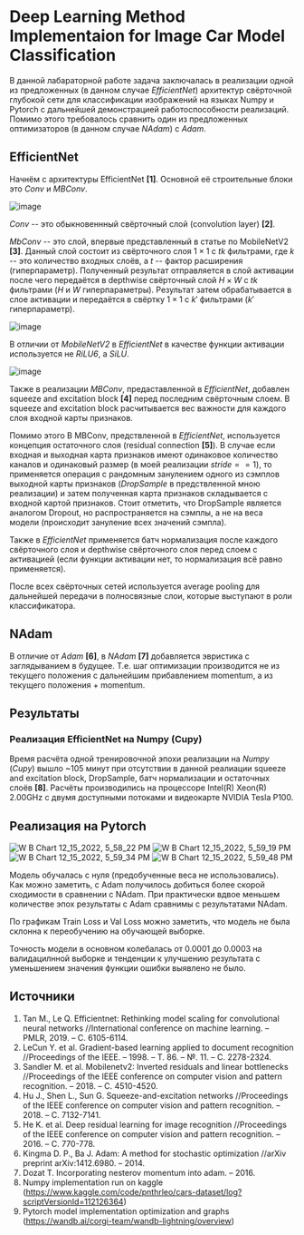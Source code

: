 # Deep Learning Method Implementaion for Image Car Model Classification

В данной лабараторной работе задача заключалась в реализации одной из предложенных (в данном случае *EfficientNet*) архитектур свёрточной глубокой сети для классификации изображений на языках Numpy и Pytorch с дальнейшей демонстрацией работоспособности реализаций. Помимо этого требовалось сравнить один из предложенных оптимизаторов (в данном случае *NAdam*) с *Adam*.

## EfficientNet

Начнём с архитектуры EfficientNet **[1]**. Основной её строительные блоки это *Conv* и *MBConv*.

![image](https://user-images.githubusercontent.com/29786176/207859678-7d949276-861f-48ec-aee5-b2a9513350ae.png)

*Conv* -- это обыкновеннный свёрточный слой (convolution layer) **[2]**.

*MbConv* -- это слой, впервые представленный в статье по MobileNetV2 **[3]**. Данный слой состоит из свёрточного слоя $1 \times 1$ с $tk$ фильтрами, где $k$ -- это количество входных слоёв, а $t$ -- фактор расширения (гиперпараметр). Полученный результат отправляется в слой активации после чего передаётся в depthwise свёрточный слой $H \times W$ с $tk$ фильтрами ($H$ и $W$ гиперпараметры). Результат затем обрабатывается в слое активации и передаётся в свёртку $1 \times 1$ с $k'$ фильтрами ($k'$ гиперпараметр).

![image](https://user-images.githubusercontent.com/29786176/207866300-56a85a7d-d2f4-49f3-8048-35374de65786.png)

В отличии от *MobileNetV2* в *EfficientNet* в качестве функции активации используется не *RiLU6*, а *SiLU*.

![image](https://user-images.githubusercontent.com/29786176/207873177-f06d439c-3a3f-4aea-9cad-e5c78f7795ba.png)

Также в реализации *MBConv*, предаставленной в *EfficientNet*, добавлен squeeze and excitation block **[4]** перед последним свёрточным слоем. В squeeze and excitation block расчитывается вес важности для каждого слоя входной карты признаков. 

Помимо этого В MBConv, предствленной в *EfficientNet*, используется концепция остаточного слоя (residual connection **[5]**). В случае если входная и выходная карта признаков имеют одинаковое количество каналов и одинаковый размер (в моей реализации $stride == 1$), то применяется операция с рандомным занулением одного из сэмплов выходной карты признаков (*DropSample* в предствленной мною реализации) и затем полученная карта признаков складывается с входной картой признаков. Стоит отметить, что DropSample является аналогом Dropout, но распространяется на сэмплы, а не на веса модели (происходит зануление всех значений сэмпла).

Также в *EfficientNet* применяется батч нормализация после каждого свёрточного слоя и depthwise свёрточного слоя перед слоем с активацией (если функции активации нет, то нормализация всё равно применяется).

После всех свёрточных сетей используется average pooling для дальнейшей передачи в полносвязные слои, которые выступают в роли классификатора.

## NAdam

В отличие от *Adam* **[6]**, в *NAdam* **[7]**  добавляется эвристика с заглядыванием в будущее. Т.е. шаг оптимизации производится не из текущего положения с дальнейшим прибавлением momentum, а из текущего положения + momentum.

## Результаты

### Реализация EfficientNet на Numpy (Cupy)
Время расчёта одной тренировочной эпохи реализации на *Numpy* (*Cupy*) вышло ~105 минут при отсутствии в данной реалиации squeeze and excitation block, DropSample, батч нормализации и остаточных слоёв **[8]**. Расчёты производились на процессоре Intel(R) Xeon(R) 2.00GHz с двумя доступными потоками и видеокарте NVIDIA Tesla P100.

## Реализация на Pytorch
![W B Chart 12_15_2022, 5_58_22 PM](https://user-images.githubusercontent.com/29786176/207893855-c25e387f-d623-4fe2-9593-cde3f65a89b9.png)
![W B Chart 12_15_2022, 5_59_19 PM](https://user-images.githubusercontent.com/29786176/207893926-9d6ca9ae-9266-433b-877e-c6c8423876dc.png)
![W B Chart 12_15_2022, 5_59_34 PM](https://user-images.githubusercontent.com/29786176/207893933-93616729-458e-4600-982e-6ec13b84f8a1.png)
![W B Chart 12_15_2022, 5_59_48 PM](https://user-images.githubusercontent.com/29786176/207893944-7e7083d7-c025-49d4-a570-8c778cce0fe5.png)

Модель обучалась с нуля (предобученные веса не использовались). Как можно заметить, c Adam получилось добиться более скорой сходимости в сравнении с NAdam. При практически вдвое меньшем количестве эпох результаты с Adam сравнимы с результатами NAdam.

По графикам Train Loss и Val Loss можно заметить, что модель не была склонна к переобучению на обучающей выборке. 

Точность модели в основном колебалась от 0.0001 до 0.0003 на валидацилнной выборке и тенденции к улучшению результата с уменьшением значения функции ошибки выявлено не было.

## Источники
1. Tan M., Le Q. Efficientnet: Rethinking model scaling for convolutional neural networks //International conference on machine learning. – PMLR, 2019. – С. 6105-6114.
2. LeCun Y. et al. Gradient-based learning applied to document recognition //Proceedings of the IEEE. – 1998. – Т. 86. – №. 11. – С. 2278-2324.
3. Sandler M. et al. Mobilenetv2: Inverted residuals and linear bottlenecks //Proceedings of the IEEE conference on computer vision and pattern recognition. – 2018. – С. 4510-4520.
4. Hu J., Shen L., Sun G. Squeeze-and-excitation networks //Proceedings of the IEEE conference on computer vision and pattern recognition. – 2018. – С. 7132-7141.
5. He K. et al. Deep residual learning for image recognition //Proceedings of the IEEE conference on computer vision and pattern recognition. – 2016. – С. 770-778.
6. Kingma D. P., Ba J. Adam: A method for stochastic optimization //arXiv preprint arXiv:1412.6980. – 2014.
7. Dozat T. Incorporating nesterov momentum into adam. – 2016.
8. Numpy implementation run on kaggle (https://www.kaggle.com/code/pnthrleo/cars-dataset/log?scriptVersionId=112126364)
9. Pytorch model implementation optimization and graphs (https://wandb.ai/corgi-team/wandb-lightning/overview)
